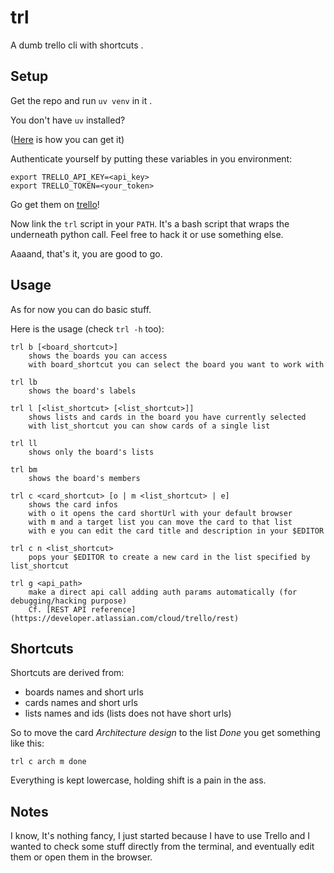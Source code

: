 # trl

A dumb trello cli with shortcuts .


## Setup

Get the repo and run `uv venv` in it .

You don't have `uv` installed?

([Here](https://docs.astral.sh/uv/getting-started/installation/)
is how you can get it)

Authenticate yourself by putting these variables in you environment:

    export TRELLO_API_KEY=<api_key>
    export TRELLO_TOKEN=<your_token>

Go get them on [trello](https://trello.com/app-key)!

Now link the `trl` script in your `PATH`.
It's a bash script that wraps the underneath python call.
Feel free to hack it or use something else.

Aaaand, that's it, you are good to go.


## Usage

As for now you can do basic stuff.

Here is the usage (check `trl -h` too):

    trl b [<board_shortcut>]
        shows the boards you can access
        with board_shortcut you can select the board you want to work with

    trl lb
        shows the board's labels

    trl l [<list_shortcut> [<list_shortcut>]]
        shows lists and cards in the board you have currently selected
        with list_shortcut you can show cards of a single list

    trl ll
        shows only the board's lists

    trl bm
        shows the board's members

    trl c <card_shortcut> [o | m <list_shortcut> | e]
        shows the card infos
        with o it opens the card shortUrl with your default browser
        with m and a target list you can move the card to that list
        with e you can edit the card title and description in your $EDITOR

    trl c n <list_shortcut>
        pops your $EDITOR to create a new card in the list specified by list_shortcut

    trl g <api_path>
        make a direct api call adding auth params automatically (for debugging/hacking purpose)
        Cf. [REST API reference](https://developer.atlassian.com/cloud/trello/rest)

## Shortcuts

Shortcuts are derived from:

- boards names and short urls
- cards names and short urls
- lists names and ids (lists does not have short urls)

So to move the card *Architecture design* to the list *Done*
you get something like this:

    trl c arch m done

Everything is kept lowercase, holding shift is a pain in the ass.


## Notes

I know, It's nothing fancy, I just started because I have to use Trello
and I wanted to check some stuff directly from the terminal, and eventually
edit them or open them in the browser.

